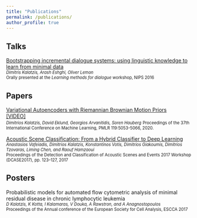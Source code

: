 ```yaml
---
title: "Publications"
permalink: /publications/
author_profile: true
---
```

<!-- ---
layout: page
title: "Publications"
permalink: /publications/
slug: publication
menu: true
order: 2
description:
accent_color: rgb(38,139,210)
accent_image:
  background: rgb(32,32,32)
  overlay:    false
--- -->

## Talks
[Bootstrapping incremental dialogue systems: using linguistic knowledge to learn from minimal data](https://arxiv.org/abs/1612.00347)  
<span style="font-size:0.8em">*Dimitris Kalatzis, Arash Eshghi, Oliver Lemon*</span>  
<span style="font-size:0.8em">Orally presented at the *Learning methods for dialogue* workshop, NIPS 2016</span>

## Papers
[Variational Autoencoders with Riemannian Brownian Motion Priors](http://proceedings.mlr.press/v119/kalatzis20a.html)  
[[VIDEO]](https://icml.cc/virtual/2020/poster/6397)  
<span style="font-size:0.8em">*Dimitrios Kalatzis, David Eklund, Georgios Arvanitidis, Soren Hauberg*</span>
<span style="font-size:0.8em">Proceedings of the 37th International Conference on Machine Learning, PMLR 119:5053-5066, 2020.</span>

[Acoustic Scene Classification: From a Hybrid Classifier to Deep Learning](https://www.dora.dmu.ac.uk/xmlui/handle/2086/15000)  
<span style="font-size:0.8em">*Anastasios Vafeiadis, Dimitrios Kalatzis, Konstantinos Votis, Dimitrios Giakoumis, Dimitrios Tzovaras, Liming Chen, and Raouf Hamzaoui*</span>  
<span style="font-size:0.8em">Proceedings of the Detection and Classification of Acoustic Scenes and Events 2017 Workshop (DCASE2017), pp. 123–127, 2017</span>

## Posters
Probabilistic models for automated flow cytometric analysis of minimal residual disease in chronic lymphocytic leukemia  
<span style="font-size:0.8em">*D Kalatzis, K Kotta, I Kalamaras, V Douka, A Rawstron, and A Anagnostopoulos*</span>  
<span style="font-size:0.8em">Proceedings of the Annual conference of the European Society for Cell Analysis, ESCCA 2017</span>